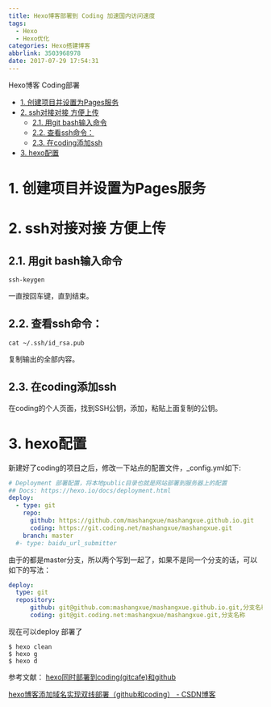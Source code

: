 ```yaml
---
title: Hexo博客部署到 Coding 加速国内访问速度
tags:
  - Hexo
  - Hexo优化
categories: Hexo搭建博客
abbrlink: 3503968978
date: 2017-07-29 17:54:31
---
```

Hexo博客 Coding部署
<!-- TOC -->

- [1. 创建项目并设置为Pages服务](#1-创建项目并设置为pages服务)
- [2. ssh对接对接 方便上传](#2-ssh对接对接-方便上传)
    - [2.1. 用git bash输入命令](#21-用git-bash输入命令)
    - [2.2. 查看ssh命令：](#22-查看ssh命令)
    - [2.3. 在coding添加ssh](#23-在coding添加ssh)
- [3. hexo配置](#3-hexo配置)

<!-- /TOC -->
<!-- more -->

# 1. 创建项目并设置为Pages服务

# 2. ssh对接对接 方便上传

## 2.1. 用git bash输入命令
```
ssh-keygen
```
一直按回车键，直到结束。

## 2.2. 查看ssh命令：
```
cat ~/.ssh/id_rsa.pub
```
复制输出的全部内容。

## 2.3. 在coding添加ssh

在coding的个人页面，找到SSH公钥，添加，粘贴上面复制的公钥。

# 3. hexo配置

新建好了coding的项目之后，修改一下站点的配置文件，_config.yml如下:
```yml
# Deployment 部署配置，将本地public目录也就是网站部署到服务器上的配置
## Docs: https://hexo.io/docs/deployment.html
deploy:
  - type: git
    repo: 
      github: https://github.com/mashangxue/mashangxue.github.io.git
      coding: https://git.coding.net/mashangxue/mashangxue.git
    branch: master
  #- type: baidu_url_submitter
```
由于的都是master分支，所以两个写到一起了，如果不是同一个分支的话，可以如下的写法：

```yml
deploy:
  type: git
  repository:
      github: git@github.com:mashangxue/mashangxue.github.io.git,分支名称
      coding: git@git.coding.net:mashangxue/mashangxue.git,分支名称
```

现在可以deploy 部署了

```
$ hexo clean
$ hexo g
$ hexo d
```

参考文献：
[hexo同时部署到coding(gitcafe)和github](http://shomy.top/2016/03/03/hexo-in-coding-github/)

[hexo博客添加域名实现双线部署（github和coding） - CSDN博客](http://blog.csdn.net/qiuchengjia/article/details/52923156)